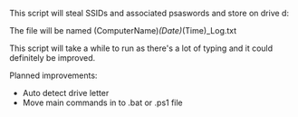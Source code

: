 This script will steal SSIDs and associated psaswords and store on drive d:

The file will be named (ComputerName)_(Date)_(Time)_Log.txt

This script will take a while to run as there's a lot of typing and it could definitely be improved.

Planned improvements: 

- Auto detect drive letter
- Move main commands in to .bat or .ps1 file

